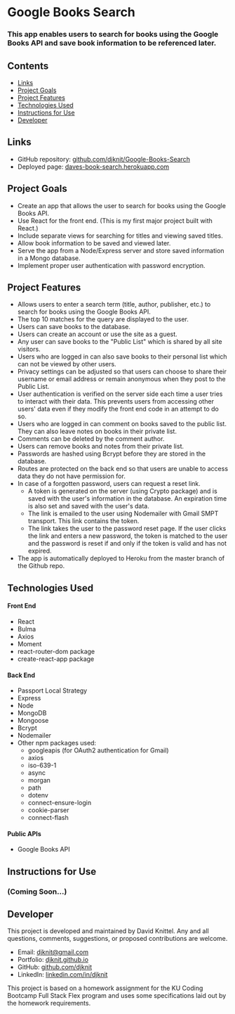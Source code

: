# Google Books Search

### This app enables users to search for books using the Google Books API and save book information to be referenced later.

## Contents
* [Links](#links)
* [Project Goals](#project-goals)
* [Project Features](#project-features)
* [Technologies Used](#technologies-used)
* [Instructions for Use](#instructions-for-use)
* [Developer](#developer)

## Links
* GitHub repository: [github.com/djknit/Google-Books-Search](https://github.com/djknit/Google-Books-Search)
* Deployed page: [daves-book-search.herokuapp.com](https://daves-book-search.herokuapp.com)

## Project Goals
* Create an app that allows the user to search for books using the Google Books API.
* Use React for the front end. (This is my first major project built with React.)
* Include separate views for searching for titles and viewing saved titles.
* Allow book information to be saved and viewed later.
* Serve the app from a Node/Express server and store saved information in a Mongo database.
* Implement proper user authentication with password encryption.

## Project Features
* Allows users to enter a search term (title, author, publisher, etc.) to search for books using the Google Books API.
* The top 10 matches for the query are displayed to the user.
* Users can save books to the database.
* Users can create an account or use the site as a guest.
* Any user can save books to the "Public List" which is shared by all site visitors.
* Users who are logged in can also save books to their personal list which can not be viewed by other users.
* Privacy settings can be adjusted so that users can choose to share their username or email address or remain anonymous when they post to the Public List.
* User authentication is verified on the server side each time a user tries to interact with their data. This prevents users from accessing other users' data even if they modify the front end code in an attempt to do so.
* Users who are logged in can comment on books saved to the public list. They can also leave notes on books in their private list.
* Comments can be deleted by the comment author.
* Users can remove books and notes from their private list.
* Passwords are hashed using Bcrypt before they are stored in the database.
* Routes are protected on the back end so that users are unable to access data they do not have permission for.
* In case of a forgotten password, users can request a reset link.
  * A token is generated on the server (using Crypto package) and is saved with the user's information in the database. An expiration time is also set and saved with the user's data.
  * The link is emailed to the user using Nodemailer with Gmail SMPT transport. This link contains the token.
  * The link takes the user to the password reset page. If the user clicks the link and enters a new password, the token is matched to the user and the password is reset if and only if the token is valid and has not expired.
* The app is automatically deployed to Heroku from the master branch of the Github repo.

## Technologies Used
#### Front End
* React
* Bulma
* Axios
* Moment
* react-router-dom package
* create-react-app package

#### Back End
* Passport Local Strategy
* Express
* Node
* MongoDB
* Mongoose
* Bcrypt
* Nodemailer
* Other npm packages used:
  * googleapis (for OAuth2 authentication for Gmail)
  * axios
  * iso-639-1
  * async
  * morgan
  * path
  * dotenv
  * connect-ensure-login
  * cookie-parser
  * connect-flash

#### Public APIs
* Google Books API

## Instructions for Use
### (Coming Soon...)

## Developer
This project is developed and maintained by David Knittel. Any and all questions, comments, suggestions, or proposed contributions are welcome.
* Email: [djknit@gmail.com](mailto:djknit@gmail.com)
* Portfolio: [djknit.github.io](https://djknit.github.io/)
* GitHub: [github.com/djknit](https://github.com/djknit)
* LinkedIn: [linkedin.com/in/djknit](https://www.linkedin.com/in/djknit/)

This project is based on a homework assignment for the KU Coding Bootcamp Full Stack Flex program and uses some specifications laid out by the homework requirements.